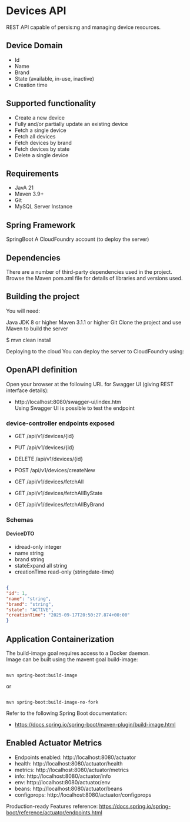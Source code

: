 # Devices API

REST API capable of persis:ng and managing device resources.

## Device Domain
- Id
- Name
- Brand
- State (available, in-use, inactive)
- Creation time
## Supported functionality
- Create a new device
- Fully and/or partially update an existing device
- Fetch a single device
- Fetch all devices
- Fetch devices by brand
- Fetch devices by state
- Delete a single device

## Requirements

 - JavA 21
 - Maven 3.9+
 - Git
 - MySQL Server Instance

## Spring Framework
SpringBoot
A CloudFoundry account (to deploy the server)

## Dependencies
There are a number of third-party dependencies used in the project. Browse the Maven pom.xml file for details of libraries and versions used.

## Building the project
You will need:

Java JDK 8 or higher
Maven 3.1.1 or higher
Git
Clone the project and use Maven to build the server

$ mvn clean install

Deploying to the cloud
You can deploy the server to CloudFoundry using:

## OpenAPI definition
Open your browser at the following URL for Swagger UI (giving REST interface details):
 - http://localhost:8080/swagger-ui/index.htm  
Using Swagger UI is possible to test the endpoint
### device-controller endpoints exposed
- GET /api/v1/devices/{id}

- PUT /api/v1/devices/{id}

- DELETE /api/v1/devices/{id}

- POST /api/v1/devices/createNew

- GET /api/v1/devices/fetchAll

- GET /api/v1/devices/fetchAllByState

- GET /api/v1/devices/fetchAllByBrand


### Schemas
#### DeviceDTO
- idread-only     integer
- name            string
- brand           string
- stateExpand all string
- creationTime    read-only (stringdate-time)

```json

{
"id": 1,
"name": "string",
"brand": "string",
"state": "ACTIVE",
"creationTime": "2025-09-17T20:50:27.874+00:00"
}

```

## Application Containerization
The build-image goal requires access to a Docker daemon.  
Image can be built using the mavent goal build-image: 

```

mvn spring-boot:build-image  

```

or  
```

mvn spring-boot:build-image-no-fork  

```



Refer to the following Spring Boot documentation:  
- https://docs.spring.io/spring-boot/maven-plugin/build-image.html

## Enabled Actuator Metrics

- Endpoints enabled: http://localhost:8080/actuator
- health: http://localhost:8080/actuator/health
- metrics: http://localhost:8080/actuator/metrics
- info: http://localhost:8080/actuator/info
- env: http://localhost:8080/actuator/env
- beans: http://localhost:8080/actuator/beans
- configprops: http://localhost:8080/actuator/configprops

Production-ready Features reference: 
https://docs.spring.io/spring-boot/reference/actuator/endpoints.html